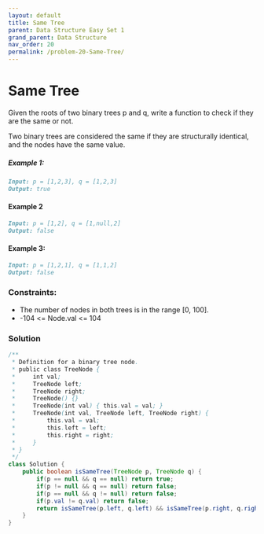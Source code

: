 ```yaml
---
layout: default
title: Same Tree
parent: Data Structure Easy Set 1
grand_parent: Data Structure
nav_order: 20
permalink: /problem-20-Same-Tree/
---
```

# Same Tree

Given the roots of two binary trees p and q, write a function to check if they are the same or not.

Two binary trees are considered the same if they are structurally identical, and the nodes have the same value.

##### Example 1:
```markdown
Input: p = [1,2,3], q = [1,2,3]
Output: true
```


#### Example 2
```markdown
Input: p = [1,2], q = [1,null,2]
Output: false
```


#### Example 3:
```markdown
Input: p = [1,2,1], q = [1,1,2]
Output: false
```
### Constraints:
* The number of nodes in both trees is in the range [0, 100].
* -104 <= Node.val <= 104

### Solution
```java
/**
 * Definition for a binary tree node.
 * public class TreeNode {
 *     int val;
 *     TreeNode left;
 *     TreeNode right;
 *     TreeNode() {}
 *     TreeNode(int val) { this.val = val; }
 *     TreeNode(int val, TreeNode left, TreeNode right) {
 *         this.val = val;
 *         this.left = left;
 *         this.right = right;
 *     }
 * }
 */
class Solution {
    public boolean isSameTree(TreeNode p, TreeNode q) {
        if(p == null && q == null) return true;
        if(p != null && q == null) return false;
        if(p == null && q != null) return false;
        if(p.val != q.val) return false;
        return isSameTree(p.left, q.left) && isSameTree(p.right, q.right);
    }
}
```